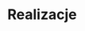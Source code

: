 ---
# GLOBAL 
layout: casestudies
page_type: casestudies
title: Realizacje
published: true
hide_links: false

#SEO
seo_title:  SEO Realizacje
seo_description: |-
  MEAT Realizacje

#HREFLANGS
display_hreflangs: false
hreflangs:
  -
    lang: x-default
    link: https://projets.io
  -
    lang: en
    link: https://projets.io

#MENU 
top_line:
  menu_title: Realizacje
  cta_title:

#SETTINGS
show_contact_in_footer: true

#CASE STUDIES layout 
header:
  title: <strong>Realizacje</strong> - chwalimi się naszą pracą
  intro: |-
    Poznaj najnowsze trendy i technologie, które wykorzystujemy, aby Twój biznes nieustannie się rozwijał. Sprawdź ekspercki punkt widzenia.
  main_photo:
cta_buttons:
  - name: Wyceń projekt
    link: /kontakt.html
---